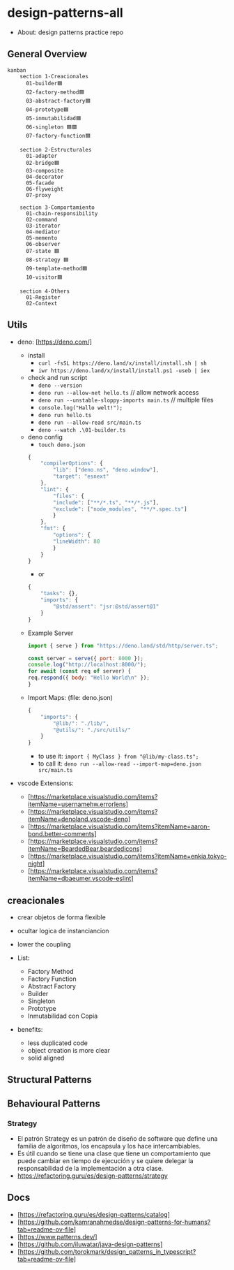 # design-patterns-all

- About: design patterns practice repo

## General Overview

~~~mermaid
kanban
    section 1-Creacionales
      01-builder🟦
      02-factory-method🟦
      03-abstract-factory🟦
      04-prototype🟦
      05-inmutabilidad🟦
      06-singleton 🟦🟪
      07-factory-function🟦

    section 2-Estructurales
      01-adapter
      02-bridge🟦
      03-composite
      04-decorator
      05-facade
      06-flyweight
      07-proxy

    section 3-Comportamiento
      01-chain-responsibility
      02-command
      03-iterator
      04-mediator
      05-memento
      06-observer
      07-state 🟦
      08-strategy 🟦
      09-template-method🟦
      10-visitor🟦

    section 4-Others
      01-Register
      02-Context
~~~

## Utils

- deno: [https://deno.com/]
    - install
        - `curl -fsSL https://deno.land/x/install/install.sh | sh`
        - `iwr https://deno.land/x/install/install.ps1 -useb | iex`
    - check and run script
        - `deno --version`
        - `deno run --allow-net hello.ts` // allow network access
        - `deno run --unstable-sloppy-imports main.ts` // multiple files
        - `console.log("Hallo welt!");`
        - `deno run hello.ts`
        - `deno run --allow-read src/main.ts`
        - `deno --watch .\01-builder.ts`
    - deno config
        - `touch deno.json`
        ```js
        {
            "compilerOptions": {
                "lib": ["deno.ns", "deno.window"],
                "target": "esnext"
            },
            "lint": {
                "files": {
                "include": ["**/*.ts", "**/*.js"],
                "exclude": ["node_modules", "**/*.spec.ts"]
                }
            },
            "fmt": {
                "options": {
                "lineWidth": 80
                }
            }
        }
        ```
        - or
        ```js
        {
            "tasks": {},
            "imports": {
                "@std/assert": "jsr:@std/assert@1"
            }
        }
        ```
    - Example Server
        ```js
        import { serve } from "https://deno.land/std/http/server.ts";

        const server = serve({ port: 8000 });
        console.log("http://localhost:8000/");
        for await (const req of server) {
        req.respond({ body: "Hello World\n" });
        }

        ```
    - Import Maps: (file: deno.json)
        ```js
        {
            "imports": {
                "@lib/": "./lib/",
                "@utils/": "./src/utils/"
            }
        }
        ```
        - to use it: `import { MyClass } from "@lib/my-class.ts";`
        - to call it: `deno run --allow-read --import-map=deno.json src/main.ts`

- vscode Extensions:
  - [https://marketplace.visualstudio.com/items?itemName=usernamehw.errorlens]
  - [https://marketplace.visualstudio.com/items?itemName=denoland.vscode-deno]
  - [https://marketplace.visualstudio.com/items?itemName=aaron-bond.better-comments]
  - [https://marketplace.visualstudio.com/items?itemName=BeardedBear.beardedicons]
  - [https://marketplace.visualstudio.com/items?itemName=enkia.tokyo-night]
  - [https://marketplace.visualstudio.com/items?itemName=dbaeumer.vscode-eslint]

## creacionales

- crear objetos de forma flexible
- ocultar logica de instanciancion
- lower the coupling

- List:
  - Factory Method
  - Factory Function
  - Abstract Factory
  - Builder
  - Singleton
  - Prototype
  - Inmutabilidad con Copia

- benefits:
  - less duplicated code
  - object creation is more clear
  - solid aligned

## Structural Patterns

## Behavioural Patterns

### Strategy

- El patrón Strategy es un patrón de diseño de software que define una familia de algoritmos, los encapsula y los hace intercambiables.
- Es útil cuando se tiene una clase que tiene un comportamiento que puede cambiar en tiempo de ejecución y se quiere delegar la responsabilidad de la implementación a otra clase.
- https://refactoring.guru/es/design-patterns/strategy



## Docs

- [https://refactoring.guru/es/design-patterns/catalog]
- [https://github.com/kamranahmedse/design-patterns-for-humans?tab=readme-ov-file]
- [https://www.patterns.dev/]
- [https://github.com/iluwatar/java-design-patterns]
- [https://github.com/torokmark/design_patterns_in_typescript?tab=readme-ov-file]
